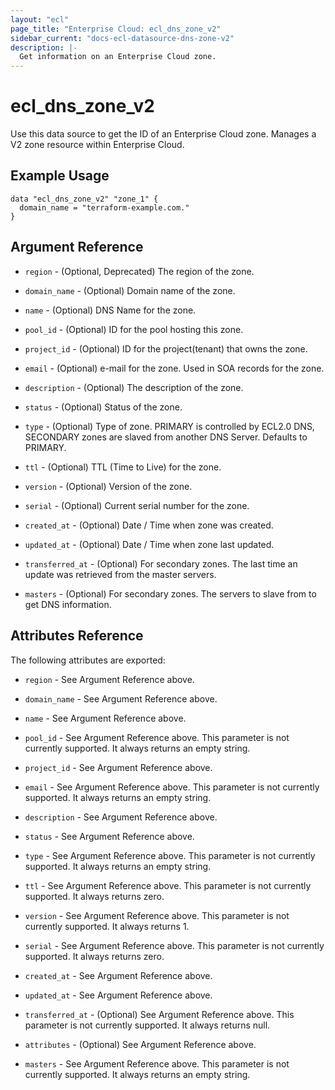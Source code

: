 ```yaml
---
layout: "ecl"
page_title: "Enterprise Cloud: ecl_dns_zone_v2"
sidebar_current: "docs-ecl-datasource-dns-zone-v2"
description: |-
  Get information on an Enterprise Cloud zone.
---
```


# ecl\_dns\_zone\_v2

Use this data source to get the ID of an Enterprise Cloud zone.
Manages a V2 zone resource within Enterprise Cloud.

## Example Usage

```hcl
data "ecl_dns_zone_v2" "zone_1" {
  domain_name = "terraform-example.com."
}
```

## Argument Reference

* `region` - (Optional, Deprecated) The region of the zone.

* `domain_name` - (Optional) Domain name of the zone.

* `name` - (Optional) DNS Name for the zone.

* `pool_id` - (Optional) ID for the pool hosting this zone. 

* `project_id` - (Optional) ID for the project(tenant) that owns the zone.

* `email` - (Optional) e-mail for the zone.
    Used in SOA records for the zone.

* `description` - (Optional) The description of the zone.

* `status` - (Optional) Status of the zone.

* `type` - (Optional) Type of zone.
    PRIMARY is controlled by ECL2.0 DNS, 
    SECONDARY zones are slaved from another DNS Server.
    Defaults to PRIMARY.

* `ttl` - (Optional) TTL (Time to Live) for the zone.

* `version` - (Optional) Version of the zone.

* `serial` - (Optional) Current serial number for the zone.

* `created_at` - (Optional) Date / Time when zone was created.

* `updated_at` - (Optional) Date / Time when zone last updated.

* `transferred_at` - (Optional)	For secondary zones.
    The last time an update was retrieved from the master servers.

* `masters` - (Optional) For secondary zones.
    The servers to slave from to get DNS information.


## Attributes Reference

The following attributes are exported:

* `region` - See Argument Reference above.

* `domain_name` - See Argument Reference above.

* `name` - See Argument Reference above.

* `pool_id` - See Argument Reference above.
    This parameter is not currently supported.
    It always returns an empty string.

* `project_id` - See Argument Reference above.

* `email` - See Argument Reference above.
    This parameter is not currently supported.
    It always returns an empty string.

* `description` - See Argument Reference above.

* `status` - See Argument Reference above.

* `type` - See Argument Reference above.
    This parameter is not currently supported.
    It always returns an empty string.

* `ttl` - See Argument Reference above.
    This parameter is not currently supported.
    It always returns zero.

* `version` - See Argument Reference above.
    This parameter is not currently supported.
    It always returns 1.

* `serial` - See Argument Reference above.
    This parameter is not currently supported.
    It always returns zero.

* `created_at` - See Argument Reference above.

* `updated_at` - See Argument Reference above.

* `transferred_at` - (Optional)	See Argument Reference above.
    This parameter is not currently supported.
    It always returns null.

* `attributes` - (Optional) See Argument Reference above.

* `masters` - See Argument Reference above.
    This parameter is not currently supported.
    It always returns an empty string.
